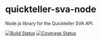 # quickteller-sva-node
Node.js library for the Quickteller SVA API.

[![Build Status](https://travis-ci.org/rkterungwa16/quickteller-sva-node.svg?branch=master)](https://travis-ci.org/rkterungwa16/quickteller-sva-node) [![Coverage Status](https://coveralls.io/repos/github/rkterungwa16/quickteller-sva-node/badge.svg?branch=master)](https://coveralls.io/github/rkterungwa16/quickteller-sva-node?branch=master)
